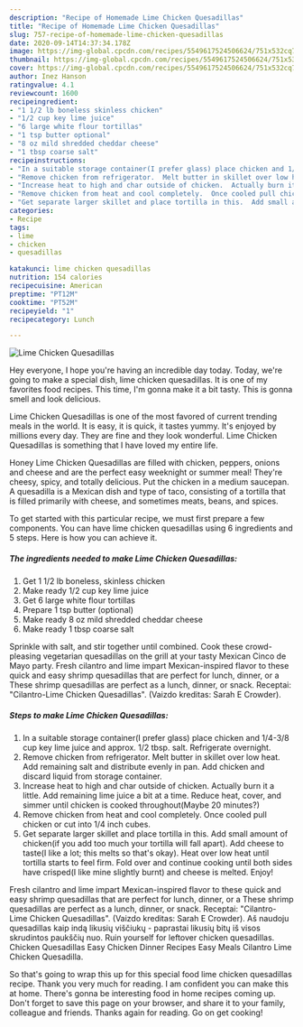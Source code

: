 ```yaml
---
description: "Recipe of Homemade Lime Chicken Quesadillas"
title: "Recipe of Homemade Lime Chicken Quesadillas"
slug: 757-recipe-of-homemade-lime-chicken-quesadillas
date: 2020-09-14T14:37:34.178Z
image: https://img-global.cpcdn.com/recipes/5549617524506624/751x532cq70/lime-chicken-quesadillas-recipe-main-photo.jpg
thumbnail: https://img-global.cpcdn.com/recipes/5549617524506624/751x532cq70/lime-chicken-quesadillas-recipe-main-photo.jpg
cover: https://img-global.cpcdn.com/recipes/5549617524506624/751x532cq70/lime-chicken-quesadillas-recipe-main-photo.jpg
author: Inez Hanson
ratingvalue: 4.1
reviewcount: 1600
recipeingredient:
- "1 1/2 lb boneless skinless chicken"
- "1/2 cup key lime juice"
- "6 large white flour tortillas"
- "1 tsp butter optional"
- "8 oz mild shredded cheddar cheese"
- "1 tbsp coarse salt"
recipeinstructions:
- "In a suitable storage container(I prefer glass) place chicken and 1/4-3/8 cup key lime juice and approx. 1/2 tbsp. salt.  Refrigerate overnight."
- "Remove chicken from refrigerator.  Melt butter in skillet over low heat.  Add remaining salt and distribute evenly in pan.  Add chicken and discard liquid from storage container."
- "Increase heat to high and char outside of chicken.  Actually burn it a little.  Add remaining lime juice a bit at a time.  Reduce heat, cover, and simmer until chicken is cooked throughout(Maybe 20 minutes?)"
- "Remove chicken from heat and cool completely.  Once cooled pull chicken or cut into 1/4 inch cubes."
- "Get separate larger skillet and place tortilla in this.  Add small amount of chicken(if you add too much your tortilla will fall apart). Add cheese to taste(I like a lot; this melts so that&#39;s okay).  Heat over low heat until tortilla starts to feel firm.  Fold over and continue cooking until both sides have crisped(I like mine slightly burnt) and cheese is melted.  Enjoy!"
categories:
- Recipe
tags:
- lime
- chicken
- quesadillas

katakunci: lime chicken quesadillas 
nutrition: 154 calories
recipecuisine: American
preptime: "PT12M"
cooktime: "PT52M"
recipeyield: "1"
recipecategory: Lunch

---
```



![Lime Chicken Quesadillas](https://img-global.cpcdn.com/recipes/5549617524506624/751x532cq70/lime-chicken-quesadillas-recipe-main-photo.jpg)

Hey everyone, I hope you're having an incredible day today. Today, we're going to make a special dish, lime chicken quesadillas. It is one of my favorites food recipes. This time, I'm gonna make it a bit tasty. This is gonna smell and look delicious.

Lime Chicken Quesadillas is one of the most favored of current trending meals in the world. It is easy, it is quick, it tastes yummy. It's enjoyed by millions every day. They are fine and they look wonderful. Lime Chicken Quesadillas is something that I have loved my entire life.

Honey Lime Chicken Quesadillas are filled with chicken, peppers, onions and cheese and are the perfect easy weeknight or summer meal! They&#39;re cheesy, spicy, and totally delicious. Put the chicken in a medium saucepan. A quesadilla is a Mexican dish and type of taco, consisting of a tortilla that is filled primarily with cheese, and sometimes meats, beans, and spices.


To get started with this particular recipe, we must first prepare a few components. You can have lime chicken quesadillas using 6 ingredients and 5 steps. Here is how you can achieve it.

<!--inarticleads1-->

##### The ingredients needed to make Lime Chicken Quesadillas:

1. Get 1 1/2 lb boneless, skinless chicken
1. Make ready 1/2 cup key lime juice
1. Get 6 large white flour tortillas
1. Prepare 1 tsp butter (optional)
1. Make ready 8 oz mild shredded cheddar cheese
1. Make ready 1 tbsp coarse salt


Sprinkle with salt, and stir together until combined. Cook these crowd-pleasing vegetarian quesadillas on the grill at your tasty Mexican Cinco de Mayo party. Fresh cilantro and lime impart Mexican-inspired flavor to these quick and easy shrimp quesadillas that are perfect for lunch, dinner, or a These shrimp quesadillas are perfect as a lunch, dinner, or snack. Receptai: &#34;Cilantro-Lime Chicken Quesadillas&#34;. (Vaizdo kreditas: Sarah E Crowder). 

<!--inarticleads2-->

##### Steps to make Lime Chicken Quesadillas:

1. In a suitable storage container(I prefer glass) place chicken and 1/4-3/8 cup key lime juice and approx. 1/2 tbsp. salt.  Refrigerate overnight.
1. Remove chicken from refrigerator.  Melt butter in skillet over low heat.  Add remaining salt and distribute evenly in pan.  Add chicken and discard liquid from storage container.
1. Increase heat to high and char outside of chicken.  Actually burn it a little.  Add remaining lime juice a bit at a time.  Reduce heat, cover, and simmer until chicken is cooked throughout(Maybe 20 minutes?)
1. Remove chicken from heat and cool completely.  Once cooled pull chicken or cut into 1/4 inch cubes.
1. Get separate larger skillet and place tortilla in this.  Add small amount of chicken(if you add too much your tortilla will fall apart). Add cheese to taste(I like a lot; this melts so that&#39;s okay).  Heat over low heat until tortilla starts to feel firm.  Fold over and continue cooking until both sides have crisped(I like mine slightly burnt) and cheese is melted.  Enjoy!


Fresh cilantro and lime impart Mexican-inspired flavor to these quick and easy shrimp quesadillas that are perfect for lunch, dinner, or a These shrimp quesadillas are perfect as a lunch, dinner, or snack. Receptai: &#34;Cilantro-Lime Chicken Quesadillas&#34;. (Vaizdo kreditas: Sarah E Crowder). Aš naudoju quesadillas kaip indą likusių viščiukų - paprastai likusių bitų iš visos skrudintos paukščių nuo. Ruin yourself for leftover chicken quesadillas. Chicken Quesadillas Easy Chicken Dinner Recipes Easy Meals Cilantro Lime Chicken Quesadilla. 

So that's going to wrap this up for this special food lime chicken quesadillas recipe. Thank you very much for reading. I am confident you can make this at home. There's gonna be interesting food in home recipes coming up. Don't forget to save this page on your browser, and share it to your family, colleague and friends. Thanks again for reading. Go on get cooking!

